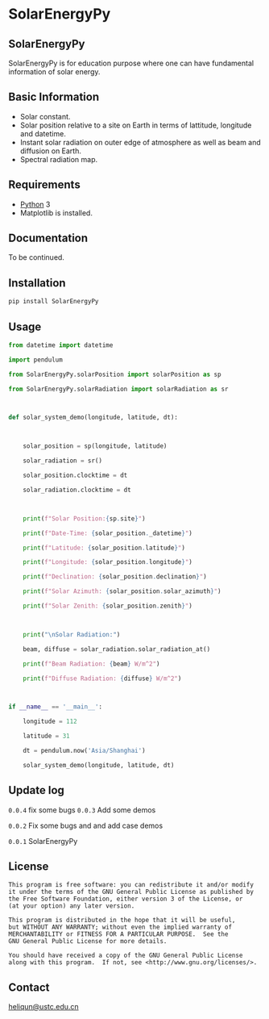# SolarEnergyPy

## SolarEnergyPy

SolarEnergyPy is for education purpose where one can have fundamental information of solar energy.

## Basic Information
- Solar constant.
- Solar position relative to a site on Earth in terms of lattitude, longitude and datetime.
- Instant solar radiation on outer edge of atmosphere as well as beam and diffusion on Earth.
- Spectral radiation map.


## Requirements

* [Python](http://www.python.org) 3 
* Matplotlib is installed.

## Documentation

To be continued.

## Installation
```bash
pip install SolarEnergyPy
```

## Usage
```Python
from datetime import datetime

import pendulum

from SolarEnergyPy.solarPosition import solarPosition as sp

from SolarEnergyPy.solarRadiation import solarRadiation as sr



def solar_system_demo(longitude, latitude, dt):



    solar_position = sp(longitude, latitude)

    solar_radiation = sr()

    solar_position.clocktime = dt

    solar_radiation.clocktime = dt



    print(f"Solar Position:{sp.site}")

    print(f"Date-Time: {solar_position._datetime}")

    print(f"Latitude: {solar_position.latitude}")

    print(f"Longitude: {solar_position.longitude}")

    print(f"Declination: {solar_position.declination}")

    print(f"Solar Azimuth: {solar_position.solar_azimuth}")

    print(f"Solar Zenith: {solar_position.zenith}")



    print("\nSolar Radiation:")

    beam, diffuse = solar_radiation.solar_radiation_at()

    print(f"Beam Radiation: {beam} W/m^2")

    print(f"Diffuse Radiation: {diffuse} W/m^2")



if __name__ == '__main__':

    longitude = 112

    latitude = 31

    dt = pendulum.now('Asia/Shanghai')

    solar_system_demo(longitude, latitude, dt)
```

## Update log
`0.0.4` fix some bugs
`0.0.3` Add some demos

`0.0.2` Fix some bugs and and add case demos

`0.0.1` SolarEnergyPy

## License

    This program is free software: you can redistribute it and/or modify
    it under the terms of the GNU General Public License as published by
    the Free Software Foundation, either version 3 of the License, or
    (at your option) any later version.

    This program is distributed in the hope that it will be useful,
    but WITHOUT ANY WARRANTY; without even the implied warranty of
    MERCHANTABILITY or FITNESS FOR A PARTICULAR PURPOSE.  See the
    GNU General Public License for more details.

    You should have received a copy of the GNU General Public License
    along with this program.  If not, see <http://www.gnu.org/licenses/>.

## Contact
heliqun@ustc.edu.cn
